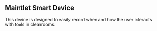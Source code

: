 ## Maintlet Smart Device 
This device is designed to easily record when and how the user interacts with tools in cleanrooms. 